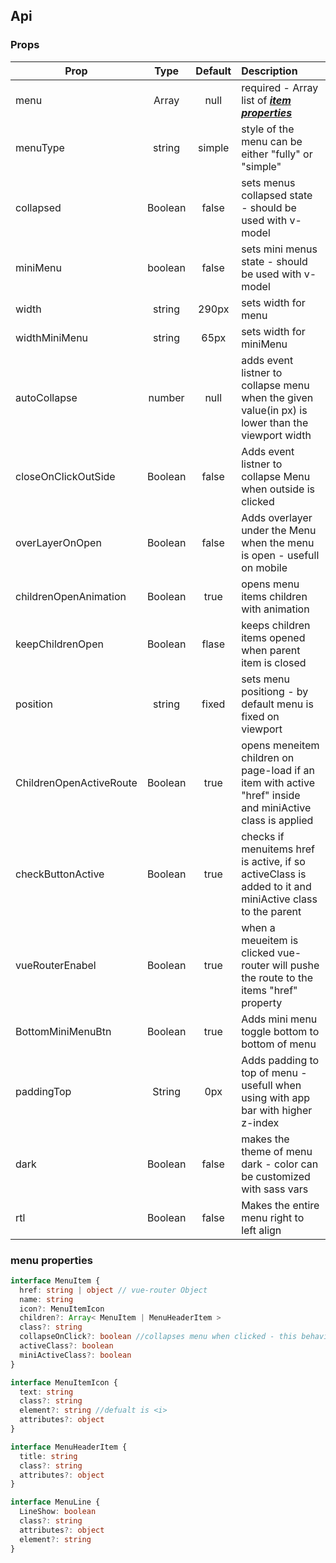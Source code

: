 ## Api

### Props

| Prop                  |  Type   |Default|                             Description                                                                 |
|-----------------------|:-------:|:-----:|:--------------------------------------------------------------------------------------------------------|
| menu                  | Array   |  null | required - Array list of [**_item properties_**](#menu-properties)                                      |
| menuType              | string  | simple| style of the menu can be either "fully" or "simple"                                                     |
| collapsed             | Boolean | false | sets menus collapsed state - should be used with v-model                                                |
| miniMenu              | boolean | false | sets mini menus state - should be used with v-model                                                     |
| width                 | string  | 290px | sets width for menu                                                                                     |
| widthMiniMenu         | string  | 65px  | sets width for miniMenu                                                                                 |
| autoCollapse          | number  | null  | adds event listner to collapse menu when the given value(in px) is lower than the viewport width        |
| closeOnClickOutSide   | Boolean | false | Adds event listner to collapse Menu when outside is clicked                                             |
| overLayerOnOpen       | Boolean | false | Adds overlayer under the Menu when the menu is open - usefull on mobile                                 |
| childrenOpenAnimation | Boolean | true  | opens menu items children with animation                                                                |
| keepChildrenOpen      | Boolean | flase | keeps children items opened when parent item is closed                                                  |
| position              | string  | fixed | sets menu positiong - by default menu is fixed on viewport                                              |
|ChildrenOpenActiveRoute| Boolean | true  |opens meneitem children on page-load if an item with active "href" inside and miniActive class is applied|
| checkButtonActive     | Boolean | true  | checks if menuitems href is active, if so activeClass is added to it and miniActive class to the parent |
| vueRouterEnabel       | Boolean | true  | when a meueitem is clicked vue-router will pushe the route to the items "href" property                 |
| BottomMiniMenuBtn     | Boolean | true  | Adds mini menu toggle bottom to bottom of menu                                                          |
| paddingTop            | String  | 0px   | Adds padding to top of menu - usefull when using with app bar with higher z-index                       |
| dark                  | Boolean | false | makes the theme of menu dark - color can be customized with sass vars                                   |
| rtl                   | Boolean | false | Makes the entire menu right to left align                                                               |

### menu properties

```ts
interface MenuItem {
  href: string | object // vue-router Object
  name: string
  icon?: MenuItemIcon
  children?: Array< MenuItem | MenuHeaderItem >
  class?: string
  collapseOnClick?: boolean //collapses menu when clicked - this behavior can also be achieved with Events
  activeClass?: boolean
  miniActiveClass?: boolean
}

interface MenuItemIcon {
  text: string
  class?: string
  element?: string //defualt is <i>
  attributes?: object
}

interface MenuHeaderItem {
  title: string
  class?: string
  attributes?: object
}

interface MenuLine {
  LineShow: boolean
  class?: string
  attributes?: object
  element?: string
}
```